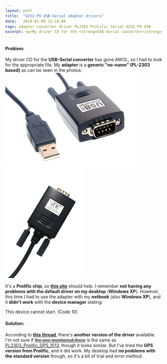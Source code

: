 ```yaml
---
layout: post
title:  "U232-P9 USB-Serial adapter drivers"
date:   2010-01-09 15:18:00
tags: adapter converter driver PL2303 Prolific Serial U232-P9 USB
excerpt: <p>My driver CD for the <strong>USB-Serial converter</strong> has gone AWOL, so I had to look for the appropriate file.</p>
---
```


#### Problem:

My driver CD for the **USB-Serial converter** has gone AWOL, so I had to look for the appropriate file. My **adapter** is a **generic "no-name" (PL-2303 based)** as can be seen in the photos:
![Photo of U232-P9 USB-Serial converter](/images/u232-p9-1.jpg "U232-P9 USB-Serial converter")
![Photo of U232-P9 USB-Serial converter](/images/u232-p9-2.jpg "U232-P9 USB-Serial converter")

It's a **Prolific chip**, so **[this site](http://www.prolific.com.tw/eng/downloads.asp?ID=31)** should help. I remember **not having any problems with the default driver on my desktop** (**Windows XP**). However, this time I had to use the adapter with my **netbook** (also **Windows XP**), and it **didn't work** with the **device manager** stating:

This device cannot start. (Code 10)

#### Solution:

According to **[this thread](http://social.answers.microsoft.com/Forums/en-US/vistahardware/thread/a366f74b-9853-4cae-95c3-4249172951da)**, there's **another version of the driver** available. I'm not sure if [<del datetime="2011-04-19T15:56:43+00:00">the one mentioned there</del>](http://www.usglobalsat.com/download/546/win_drivers.zip) is the same as [PL2303_Prolific_GPS_1013](http://www.prolific.com.tw/support/files/%5CIO%20Cable%5CPL-2303%5CDrivers%20-%20Generic%5CWindows%5CPL2303_Prolific_GPS_1013_20090319.zip), though it looks similar. But I've tried the **GPS version from Prolific**, and it did work. My desktop had **no problems with the standard version** though, so it's a bit of trial and error method.